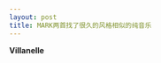 ```yaml
---
layout: post
title: MARK两首找了很久的风格相似的纯音乐
---
```


**Villanelle**    
<iframe frameborder="no" border="0" marginwidth="0" marginheight="0" width=330 height=86 src="http://music.163.com/outchain/player?type=2&id=4351614> </iframe>   

**Arrival Of The Birds**    
<embed src="//music.163.com/style/swf/widget.swf?sid=4351614&type=2&auto=1&width=320&height=66" width="340" height="86"  allowNetworking="all">    
